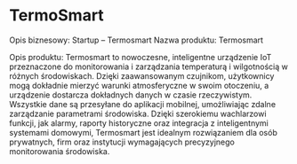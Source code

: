 # TermoSmart
Opis biznesowy: Startup – Termosmart
Nazwa produktu: Termosmart

Opis produktu:
Termosmart to nowoczesne, inteligentne urządzenie IoT przeznaczone do monitorowania i zarządzania temperaturą i wilgotnością w różnych środowiskach. Dzięki zaawansowanym czujnikom, użytkownicy mogą dokładnie mierzyć warunki atmosferyczne w swoim otoczeniu, a urządzenie dostarcza dokładnych danych w czasie rzeczywistym. Wszystkie dane są przesyłane do aplikacji mobilnej, umożliwiając zdalne zarządzanie parametrami środowiska. Dzięki szerokiemu wachlarzowi funkcji, jak alarmy, raporty historyczne oraz integracja z inteligentnymi systemami domowymi, Termosmart jest idealnym rozwiązaniem dla osób prywatnych, firm oraz instytucji wymagających precyzyjnego monitorowania środowiska.
